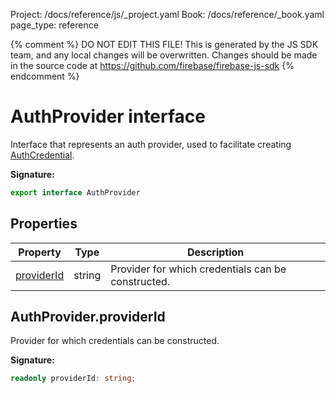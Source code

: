 Project: /docs/reference/js/_project.yaml
Book: /docs/reference/_book.yaml
page_type: reference

{% comment %}
DO NOT EDIT THIS FILE!
This is generated by the JS SDK team, and any local changes will be
overwritten. Changes should be made in the source code at
https://github.com/firebase/firebase-js-sdk
{% endcomment %}

# AuthProvider interface
Interface that represents an auth provider, used to facilitate creating [AuthCredential](./auth.authcredential.md#authcredential_class)<!-- -->.

<b>Signature:</b>

```typescript
export interface AuthProvider 
```

## Properties

|  Property | Type | Description |
|  --- | --- | --- |
|  [providerId](./auth.authprovider.md#authproviderproviderid) | string | Provider for which credentials can be constructed. |

## AuthProvider.providerId

Provider for which credentials can be constructed.

<b>Signature:</b>

```typescript
readonly providerId: string;
```
